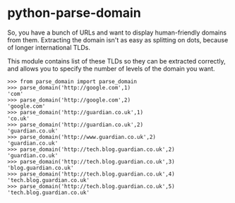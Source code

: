 python-parse-domain
===================

So, you have a bunch of URLs and want to display human-friendly domains from them.  Extracting the domain isn't as easy as splitting on dots, because of longer international TLDs.   

This module contains list of these TLDs so they can be extracted correctly, and allows you to specify the number of levels of the domain you want.

    >>> from parse_domain import parse_domain
    >>> parse_domain('http://google.com',1)
    'com'
    >>> parse_domain('http://google.com',2)
    'google.com'
    >>> parse_domain('http://guardian.co.uk',1)
    'co.uk'
    >>> parse_domain('http://guardian.co.uk',2)
    'guardian.co.uk'
    >>> parse_domain('http://www.guardian.co.uk',2)
    'guardian.co.uk'
    >>> parse_domain('http://tech.blog.guardian.co.uk',2)
    'guardian.co.uk'
    >>> parse_domain('http://tech.blog.guardian.co.uk',3)
    'blog.guardian.co.uk'
    >>> parse_domain('http://tech.blog.guardian.co.uk',4)
    'tech.blog.guardian.co.uk'
    >>> parse_domain('http://tech.blog.guardian.co.uk',5)
    'tech.blog.guardian.co.uk'

